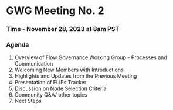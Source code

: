 # GWG Meeting No. 2

### Time - November 28, 2023 at 8am PST

### Agenda

1. Overview of Flow Governance Working Group - Processes and Communication
2. Welcoming New Members with Introductions
3. Highlights and Updates from the Previous Meeting
4. Presentation of FLIPs Tracker
5. Discussion on Node Selection Criteria
6. Community Q&A/ other topics
7. Next Steps
